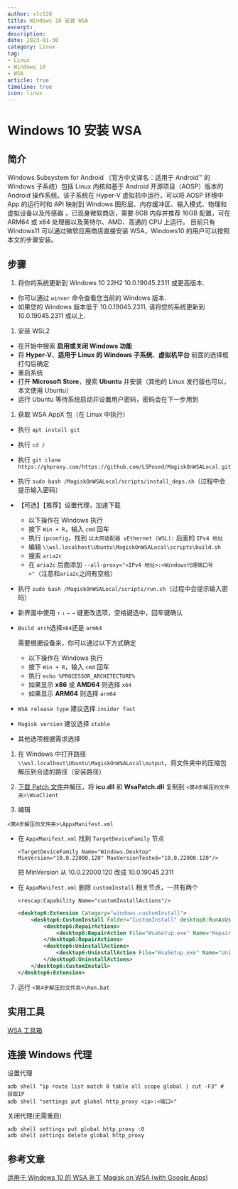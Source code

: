 ```yaml
---
author: xlc520
title: Windows 10 安装 WSA
excerpt: 
description: 
date: 2023-01-30
category: Linux
tag: 
- Linux
- Windows 10
- WSA
article: true
timeline: true
icon: linux
---
```


# Windows 10 安装 WSA

## 简介

Windows Subsystem for Android （官方中文译名：适用于 Android™️ 的 Windows 子系统）包括 Linux 内核和基于 Android
开源项目（AOSP）版本的 Android 操作系统。该子系统在 Hyper-V 虚拟机中运行，可以将 AOSP 环境中 App 的运行时和 API 映射到
Windows 图形层、内存缓冲区、输入模式、物理和虚拟设备以及传感器 ，已现身微软商店，需要 8GB 内存并推荐 16GB 配置，可在 ARM64 或
x64 处理器以及英特尔、AMD、高通的 CPU 上运行。
目前只有 Windows11 可以通过微软应用商店直接安装 WSA，Windows10 的用户可以按照本文的步骤安装。

## 步骤

1. 将你的系统更新到 Windows 10 22H2 10.0.19045.2311 或更高版本.

- 你可以通过 `winver` 命令查看您当前的 Windows 版本.
- 如果您的 Windows 版本低于 10.0.19045.2311, 请将您的系统更新到 10.0.19045.2311 或以上.

1. 安装 WSL2

- 在开始中搜索 **启用或关闭 Windows 功能**
- 将 **Hyper-V**、**适用于 Linux 的 Windows 子系统**、**虚拟机平台** 前面的选择框打勾后确定
- 重启系统
- 打开 **Microsoft Store**，搜索 **Ubuntu** 并安装（其他的 Linux 发行版也可以，本文使用 Ubuntu）
- 运行 Ubuntu 等待系统启动并设置用户密码，密码会在下一步用到

1. 获取 WSA AppX 包（在 Linux 中执行）

- 执行 `apt install git`

- 执行 `cd /`

- 执行 `git clone https://ghproxy.com/https://github.com/LSPosed/MagiskOnWSALocal.git`

- 执行 `sudo bash /MagiskOnWSALocal/scripts/install_deps.sh`（过程中会提示输入密码）

- 【可选】【推荐】设置代理，加速下载

    - 以下操作在 Windows 执行
    - 按下 `Win + R`，输入 `cmd` 回车
    - 执行 `ipconfig`，找到 `以太网适配器 vEthernet (WSL):` 后面的 `IPv4 地址`
    - 编辑 `\\wsl.localhost\Ubuntu\MagiskOnWSALocal\scripts\build.sh`
    - 搜索 `aria2c`
    - 在 `aria2c` 后面添加 `--all-proxy="<IPv4 地址>:<Windows代理端口号>"`（注意和`aria2c`之间有空格）

- 执行 `sudo bash /MagiskOnWSALocal/scripts/run.sh`（过程中会提示输入密码）

- 新界面中使用 `↑` `↓` `←` `→` 键更改选项，空格键选中，回车键确认

- `Build arch`选择`x64`还是 `arm64`

  需要根据设备来，你可以通过以下方式确定

    - 以下操作在 Windows 执行
    - 按下 `Win + R`，输入 `cmd` 回车
    - 执行 `echo %PROCESSOR_ARCHITECTURE%`
    - 如果显示 **x86** 或 **AMD64** 则选择 `x64`
    - 如果显示 **ARM64** 则选择 `arm64`

- `WSA release type` 建议选择 `insider fast`

- `Magisk version` 建议选择 `stable`

- 其他选项根据需求选择

1. 在 Windows 中打开路径 `\\wsl.localhost\Ubuntu\MagiskOnWSALocal\output`，将文件夹中的压缩包解压到合适的路径（安装路径）

2. [下载 Patch 文件](https://github.nite07.com/cinit/WSAPatch/releases/download/r2022.12.10/patch-20221210.7z)并解压，将
   **icu.dll** 和 **WsaPatch.dll** 复制到 `<第4步解压的文件夹>\WsaClient`

3. 编辑

  ```plain
  <第4步解压的文件夹>\AppxManifest.xml
  ```

- 在 `AppxManifest.xml` 找到 `TargetDeviceFamily` 节点

    ```plain
    <TargetDeviceFamily Name="Windows.Desktop" MinVersion="10.0.22000.120" MaxVersionTested="10.0.22000.120"/>
    ```

  把 MinVersion 从 10.0.22000.120 改成 10.0.19045.2311

- 在 `AppxManifest.xml` 删除 `customInstall` 相关节点，一共有两个

    ```plain
    <rescap:Capability Name="customInstallActions"/>
    ```

    ```xml
    <desktop6:Extension Category="windows.customInstall">
        <desktop6:CustomInstall Folder="CustomInstall" desktop8:RunAsUser="true">
            <desktop6:RepairActions>
                <desktop6:RepairAction File="WsaSetup.exe" Name="Repair" Arguments="repair"/>
            </desktop6:RepairActions>
            <desktop6:UninstallActions>
                <desktop6:UninstallAction File="WsaSetup.exe" Name="Uninstall" Arguments="uninstall"/>
            </desktop6:UninstallActions>
        </desktop6:CustomInstall>
    </desktop6:Extension>
    ```

7. 运行 `<第4步解压的文件夹>\Run.bat`

## 实用工具

[WSA 工具箱](https://apps.microsoft.com/store/detail/wsa工具箱/9PPSP2MKVTGT?hl=zh-cn&gl=cn)

## 连接 Windows 代理

设置代理

```plain
adb shell "ip route list match 0 table all scope global | cut -F3" # 获取IP
adb shell "settings put global http_proxy <ip>:<端口>"
```

关闭代理(无需重启)

```plain
adb shell settings put global http_proxy :0
adb shell settings delete global http_proxy
```

## 参考文章

[适用于 Windows 10 的 WSA 补丁](https://github.com/cinit/WSAPatch/blob/main/README_zhs.md)
[Magisk on WSA (with Google Apps)](https://github.com/LSPosed/MagiskOnWSALocal)
